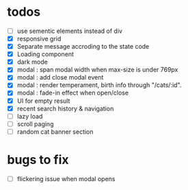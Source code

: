 # todos
- [ ] use sementic elements instead of div
- [x] responsive grid
- [x] Separate message accroding to the state code
- [x] Loading component
- [x] dark mode
- [x] modal : span modal width when max-size is under 769px
- [x] modal : add close modal event
- [x] modal : render temperament, birth info through "/cats/:id".
- [x] modal : fade-in effect when open/close
- [x] UI for empty result
- [x] recent search history & navigation
- [ ] lazy load
- [ ] scroll paging
- [ ] random cat banner section

# bugs to fix
- [ ] flickering issue when modal opens
